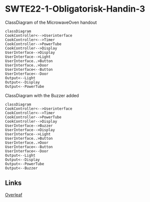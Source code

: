 # SWTE22-1-Obligatorisk-Handin-3

ClassDiagram of the MicrowaveOven handout
```mermaid
classDiagram
CookController<-->Userinterface
CookController<-->Timer
CookController-->PowerTube
CookController-->Display
UserInterface-->Display
UserInterface-->Light
UserInterface..>Button
UserInterface..>Door
UserInterface<--Button
UserInterface<--Door
Output<--Light
Output<--Display
Output<--PowerTube
```

ClassDiagram with the Buzzer added
```mermaid
classDiagram
CookController<-->Userinterface
CookController<-->Timer
CookController-->PowerTube
CookController-->Display
UserInterface-->Buzzer
UserInterface-->Display
UserInterface-->Light
UserInterface..>Button
UserInterface..>Door
UserInterface<--Button
UserInterface<--Door
Output<--Light
Output<--Display
Output<--PowerTube
Output<--Buzzer
```

## Links
[Overleaf](https://www.overleaf.com/1737167548rmbtcmxshxtp)

